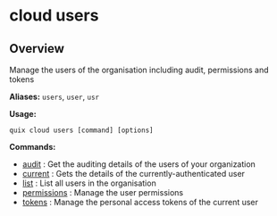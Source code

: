 # cloud users

## Overview

Manage the users of the organisation including audit, permissions and tokens

**Aliases:** `users`, `user`, `usr`

**Usage:**

```
quix cloud users [command] [options]
```

**Commands:**

- [audit](audit.md) : Get the auditing details of the users of your organization
- [current](current.md) : Gets the details of the currently-authenticated user
- [list](list.md) : List all users in the organisation
- [permissions](permissions/index.md) : Manage the user permissions
- [tokens](tokens.md) : Manage the personal access tokens of the current user

